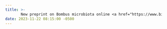```yaml
---
title: >-
       New preprint on Bombus microbiota online <a href="https://www.biorxiv.org/content/10.1101/2023.11.21.568059v1" target="_blank">bioRxiv.org</a>
date: 2023-11-22 08:15:00 -0500
---
```

